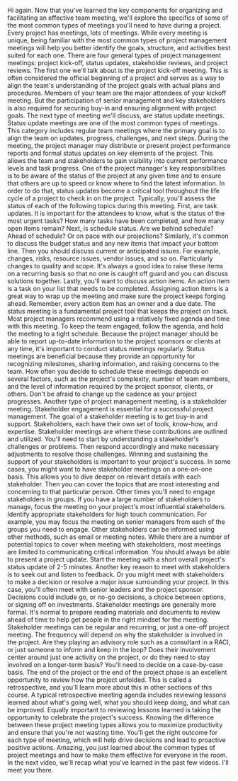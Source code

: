 Hi again. Now that you've learned the key components for organizing and
facilitating an effective team meeting, we'll explore the specifics of some of
the most common types of meetings you'll need to have during a project. Every
project has meetings, lots of meetings. While every meeting is unique, being
familiar with the most common types of project management meetings will help you
better identify the goals, structure, and activities best suited for each one.
There are four general types of project management meetings:
project kick-off,
status updates, 
stakeholder reviews, 
and project reviews. 
The first one we'll talk about is the project kick-off meeting. This is often
considered the official beginning of a project and serves as a way to align the
team's understanding of the project goals with actual plans and procedures.
Members of your team are the major attendees of your kickoff meeting. But the
participation of senior management and key stakeholders is also required for
securing buy-in and ensuring alignment with project goals. The next type of
meeting we'll discuss, are status update meetings. Status update meetings are
one of the most common types of meetings. This category includes regular team
meetings where the primary goal is to align the team on updates, progress,
challenges, and next steps. During the meeting, the project manager may
distribute or present project performance reports and formal status updates on
key elements of the project.  This allows the team and stakeholders to gain
visibility into current performance levels and task progress. One of the project
manager's key responsibilities is to be aware of the status of the project at
any given time and to ensure that others are up to speed or know where to find
the latest information. In order to do that, status updates become a critical
tool throughout the life cycle of a project to check in on the project.
Typically, you'll assess the status of each of the following topics during this
meeting.  First, are task updates. It is important for the attendees to know,
what is the status of the most urgent tasks? How many tasks have been completed,
and how many open items remain? Next, is schedule status. Are we behind
schedule? Ahead of schedule? Or on pace with our projections? Similarly, it's
common to discuss the budget status and any new items that impact your bottom
line. Then you should discuss current or anticipated issues. For example,
changes, risks, resource issues, vendor issues, and so on. Particularly changes
to quality and scope. It's always a good idea to raise these items on a
recurring basis so that no one is caught off guard and you can discuss solutions
together. Lastly, you'll want to discuss action items. An action item is a task
on your list that needs to be completed. Assigning action items is a great way
to wrap up the meeting and make sure the project keeps forging ahead. Remember,
every action item has an owner and a due date. The status meeting is a
fundamental project tool that keeps the project on track. Most project managers
recommend using a relatively fixed agenda and time with this meeting. To keep
the team engaged, follow the agenda, and hold the meeting to a tight schedule.
Because the project manager should be able to report up-to-date information to
the project sponsors or clients at any time, it's important to conduct status
meetings regularly.  Status meetings are beneficial because they provide an
opportunity for recognizing milestones, sharing information, and raising
concerns to the team.  How often you decide to schedule these meetings depends
on several factors, such as the project's complexity, number of team members,
and the level of information required by the project sponsor, clients, or
others. Don't be afraid to change up the cadence as your project progresses.
Another type of project management meeting, is a stakeholder meeting.
Stakeholder engagement is essential for a successful project management. The
goal of a stakeholder meeting is to get buy-in and support. Stakeholders, each
have their own set of tools, know-how, and expertise. Stakeholder meetings are
where these contributions are outlined and utilized. You'll need to start by
understanding a stakeholder's challenges or problems. Then respond accordingly
and make necessary adjustments to resolve those challenges. Winning and
sustaining the support of your stakeholders is important to your project's
success. In some cases, you might want to have stakeholder meetings on a
one-on-one basis. This allows you to dive deeper on relevant details with each
stakeholder. Then you can cover the topics that are most interesting and
concerning to that particular person. Other times you'll need to engage
stakeholders in groups. If you have a large number of stakeholders to manage,
focus the meeting on your project's most influential stakeholders. Identify
appropriate stakeholders for high touch communication.  For example, you may
focus the meeting on senior managers from each of the groups you need to engage.
Other stakeholders can be informed using other methods, such as email or meeting
notes. While there are a number of potential topics to cover when meeting with
stakeholders, most meetings are limited to communicating critical information.
You should always be able to present a project update. Start the meeting with a
short overall project's status update of 2-5 minutes. Another key reason to meet
with stakeholders is to seek out and listen to feedback. Or you might meet with
stakeholders to make a decision or resolve a major issue surrounding your
project. In this case, you'll often meet with senior leaders and the project
sponsor. Decisions could include go, or no-go decisions, a choice between
options, or signing off on investments.  Stakeholder meetings are generally more
formal. It's normal to prepare reading materials and documents to review ahead
of time to help get people in the right mindset for the meeting. Stakeholder
meetings can be regular and recurring, or just a one-off project meeting. The
frequency will depend on why the stakeholder is involved in the project. Are
they playing an advisory role such as a consultant in a RACI, or just someone to
inform and keep in the loop? Does their involvement center around just one
activity on the project, or do they need to stay involved on a longer-term
basis? You'll need to decide on a case-by-case basis. The end of the project or
the end of the project phase is an excellent opportunity to review how the
project unfolded. This is called a retrospective, and you'll learn more about
this in other sections of this course. A typical retrospective meeting agenda
includes reviewing lessons learned about what's going well, what you should keep
doing, and what can be improved. Equally important to reviewing lessons learned
is taking the opportunity to celebrate the project's success. Knowing the
difference between these project meeting types allows you to maximize
productivity and ensure that you're not wasting time. You'll get the right
outcome for each type of meeting, which will help drive decisions and lead to
proactive positive actions. Amazing, you just learned about the common types of
project meetings and how to make them effective for everyone in the room. In the
next video, we'll recap what you've learned in the past few videos.  I'll meet
you there.